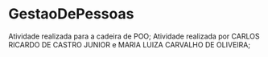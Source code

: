 # GestaoDePessoas
Atividade realizada para a cadeira de POO;
Atividade realizada por CARLOS RICARDO DE CASTRO JUNIOR e MARIA LUIZA CARVALHO DE OLIVEIRA;
